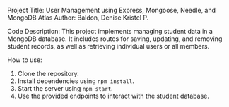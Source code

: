 Project Title: User Management using Express, Mongoose, Needle, and MongoDB Atlas
Author: Baldon, Denise Kristel P.

Code Description:
This project implements managing student data in a MongoDB database. It includes routes for saving, updating, and removing student records, as well as retrieving individual users or all members.

How to use:
1. Clone the repository.
2. Install dependencies using `npm install`.
3. Start the server using `npm start`.
4. Use the provided endpoints to interact with the student database.
